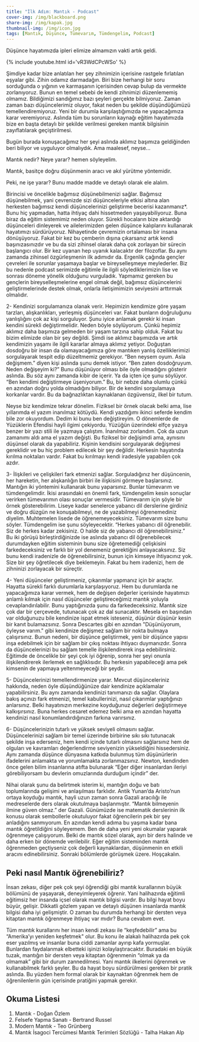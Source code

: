 ```yaml
---
title: "İlk Adım: Mantık - Podcast"
cover-img: /img/blackboard.png
share-img: /img/kapak.jpg
thumbnail-img: /img/icon.jpg
tags: [Mantık, Düşünce, Tümevarım, Tümdengelim, Podcast]
---
```



Düşünce hayatımızda ipleri elimize almamızın vakti artık geldi. 

{% include youtube.html id='vR3WdCPcWSo' %}

Şimdiye kadar bize anlatılan her şey zihnimizin içerisine rastgele fırlatılan eşyalar gibi. Zihin odamız darmadağın. Biri bize herhangi bir soru sorduğunda o yığının ve karmaşanın içerisinden cevap bulup da vermekte zorlanıyoruz. Bunun en temel sebebi de kendi zihnimizi düzenlememiş olmamız. Bildiğimizi sandığımız bazı şeyleri gerçekte bilmiyoruz. Zaman zaman bazı düşüncelerimiz oluyor, fakat neden bu şekilde düşündüğümüzü temellendiremiyoruz. Yeni bir durumla karşılaştığımızda ne yapacağımıza karar veremiyoruz. Aslında tüm bu sorunların kaynağı eğitim hayatımızda bize en başta detaylı bir şekilde verilmesi gereken mantık bilgisinin zayıflatılarak geçiştirilmesi. 

Bugün burada konuşacağımız her şeyi aslında aklımız başımıza geldiğinden beri biliyor ve uyguluyor olmalıydık. Ama maalesef, neyse...

Mantık nedir? Neye yarar? hemen söyleyelim. 

Mantık, basitçe doğru düşünmenin aracı ve akıl yürütme yöntemidir.

Peki, ne işe yarar? Bunu madde madde ve detaylı olarak ele alalım. 

Birincisi ve öncelikle bağımsız düşünebilmenizi sağlar.
Bağımsız düşünebilmek, yani çevrenizde sizi düşünceleriyle etkisi altına alan herkesten bağımsız kendi düşüncelerinizi geliştirme becerisi kazanmanız*. Bunu hiç yapmadan, hatta ihtiyaç dahi hissetmeden yaşayabiliyoruz. Buna biraz da eğitim sistemimiz neden oluyor. Sürekli hocaların bize aktardığı düşünceleri dinleyerek ve ailelerimizden gelen düşünce kalıplarını kullanarak hayatımızı sürdürüyoruz. Nihayetinde çevremizin ortalaması bir insana dönüşüyoruz. Fakat bir kez bu çemberin dışına çıkarsanız artık kendi başınızasınızdır ve bu da sizi zihinsel olarak daha çok zorlayan bir sürecin başlangıcı olur. Bir kez uyanan hep uyanık kalacaktır der filozoflar. Bu aynı zamanda zihinsel özgürleşmenin ilk adımıdır da. Ergenlik çağında gençler çevreleri ile sorunlar yaşamaya başlar ve bireyselleşmeye meylederler. Biz bu nedenle podcast serimizde eğitimle ile ilgili söylediklerimizin lise ve sonrası döneme yönelik olduğunu vurguladık. Yapmamız gereken bu gençlerin bireyselleşmelerine engel olmak değil, bağımsız düşüncelerini geliştirmelerinde destek olmak, onlarla iletişimimizin seviyesini arttırmak olmalıdır.


2- Kendinizi sorgulamanıza olanak verir.
Hepimizin kendimize göre yaşam tarzları, alışkanlıkları, yerleşmiş düşünceleri var. Fakat bunların doğruluğunu yanlışlığını çok az kişi sorguluyor. Şunu iyice anlamak gerekir ki insan kendini sürekli değiştirmelidir. Neden böyle söylüyorum. Çünkü hepimiz aklımız daha başımıza gelmeden bir yaşam tarzına sahip olduk. Fakat bu bizim elimizde olan bir şey değildi. Şimdi ise aklımız başımızda ve artık kendimizin yaşamı ile ilgili kararlar almaya aklımız yetiyor. Doğuştan dosdoğru bir insan da olamayacağımıza göre mantıken yanlış özelliklerimizi sorgulayarak tespit edip düzeltmemiz gerekiyor. “Ben neysem oyum. Asla değişmem.” diyen kişi aslında şunu demek istiyor. “Ben zaten dosdoğruyum. Neden değişeyim ki?” Bunu düşünüyor olması bile öyle olmadığını gösterir aslında. Bu söz aynı zamanda kibir de içerir. Ya da içten içe şunu söylüyor. “Ben kendimi değiştirmeye üşeniyorum.” Bu, bir nebze daha olumlu çünkü en azından doğru yolda olmadığını biliyor. Bir de kendini sorgulamaya korkanlar vardır. Bu da bağnazlıktan kaynaklanan özgüvensiz, ilkel bir tutum. 

Neyse biz kendimize tekrar dönelim. Fiziksel bir örnek olacak belki ama, lise yıllarımda el yazım inanılmaz kötüydü. Kendi yazdığımı ikinci seferde kendim bile zor okuyordum. Dedim ki bunu ben değiştireyim. O dönemlerde de Yüzüklerin Efendisi hayli ilgimi çekiyordu. Yüzüğün üzerindeki elfçe yazıya benzer bir yazı stili ile yazmaya çalıştım. İnanılmaz zorlandım. Çok da uzun zamanımı aldı ama el yazım değişti. Bu fiziksel bir değişimdi ama, aynısını düşünsel olarak da yapabiliriz. Kişinin kendisini sorgulayarak değişmesi gereklidir ve bu hiç problem edilecek bir şey değildir. Herkesin hayatında kırılma noktaları vardır. Fakat bu kırılmayı kendi iradesiyle yapabilen çok azdır.


3- İlişkileri ve çelişkileri fark etmenizi sağlar. Sorguladığınız her düşüncenin, her hareketin, her alışkanlığın birbiri ile ilişkisini görmeye başlarsınız. Mantığın iki yöntemini kullanarak bunu yaparsınız. Bunlar tümevarım ve tümdengelimdir. İkisi arasındaki en önemli fark, tümdengelim kesin sonuçlar verirken tümevarımın olası sonuçlar vermesidir. Tümevarım için şöyle bir örnek gösterebilirim. Liseye kadar senelerce yabancı dil derslerine girdiniz ve doğru düzgün ne konuşabilmeyi, ne de yazabilmeyi öğrenemediniz diyelim. Muhtemelen lisede de öğrenemeyeceksiniz. Tümevarım size bunu söyler. Tümdengelim ise şunu söyleyecektir. “Herkes yabancı dil öğrenebilir. Siz de herkes kadar zekisiniz. O halde siz de yabancı dil öğrenebilirsiniz.” Bu iki görüşü birleştirdiğinizde ise aslında yabancı dil öğrenebilecek durumdayken eğitim sisteminin bunu size öğretemediği çelişkisini farkedeceksiniz ve farklı bir yol denemeniz gerektiğini anlayacaksınız. Siz bunu kendi iradenizle de öğrenebilirsiniz, bunun için kimseye ihtiyacınız yok. Size bir şey öğretilecek diye beklemeyin. Fakat bu hem iradenizi, hem de zihninizi zorlayacak bir süreçtir.


4- Yeni düşünceler geliştirmeniz, çıkarımlar yapmanız için bir araçtır. Hayatta sürekli farklı durumlarla karşılaşıyoruz. Hem bu durumlarda ne yapacağımıza karar vermek, hem de değişen değerler içerisinde hayatımızı anlamlı kılmak için nasıl düşünceler geliştireceğimiz mantık yoluyla cevaplandırılabilir. Bunu yaptığınızda şunu da farkedeceksiniz. Mantık size çok dar bir çerçevede, tutunacak çok az dal sunacaktır. Mesela en başından var olduğunuzu bile kendinize ispat etmek isteseniz, düşünür düşünür kesin bir kanıt bulamazsınız. Sonra Descartes gibi en azından "Düşünüyorum, öyleyse varım." gibi kendinize değişmez sağlam bir nokta bulmaya çalışırsınız. Bunun nedeni, bir düşünce geliştirmek, yeni bir düşünce yapısı inşa edebilmek için bir sağlam bir çıkış noktası ihtiyacı duymanızdır. Sonra da düşüncelerinizi bu sağlam temelle ilişkilendirerek inşa edebilirsiniz. Eğitimde de öncelikle bir şeyi çok iyi öğrenip, sonra her şeyi onunla ilişkilendirerek ilerlemek en sağlıklısıdır.  Bu herkesin yapabileceği ama pek kimsenin de yapmaya yeltenmeyeceği bir şeydir. 

5- Düşüncelerinizi temellendirmenize yarar. Mevcut düşünceleriniz hakkında, neden öyle düşündüğünüze dair kendinize açıklamalar yapabilirsiniz. Bu aynı zamanda kendinizi tanımanızı da sağlar. Olaylara bakış açınızı fark etmenizi, temel kabullerinizi, nasıl çıkarımlar yaptığınızı anlarsınız. Belki hayatınızın merkezine koyduğunuz değerleri değiştirmeye kalkışırsınız. Buna herkes cesaret edemez belki ama en azından hayatta kendinizi nasıl konumlandırdığınızın farkına varırsınız.


6- Düşüncelerinizin tutarlı ve yüksek seviyeli olmasını sağlar. Düşüncelerinizi sağlam bir temel üzerinde birbirine sıkı sıkı tutunacak şekilde inşa ederseniz, hem kendi içinde tutarlı olmasını sağlarsınız hem de olguları ve kavramları değerlendirme seviyenizin yükseldiğini hissedersiniz. Aynı zamanda düşünce dünyasına katkıda bulunmuş tüm düşünürlerin ifadelerini anlamakta ve yorumlamakta zorlanmazsınız. Newton, kendinden önce gelen bilim insanlarına atıfta bulunarak “Eğer diğer insanlardan ileriyi görebiliyorsam bu devlerin omuzlarında durduğum içindir” der.

Nihai olarak şunu da belirtmek isterim ki, mantığın doğu ve batı toplumlarında gelişimi ve anlaşılması farklıdır. Antik Yunan’da Aristo’nun ortaya koyduğu mantık, hayli uzun zaman sonra Gazali aracılığı ile medreselerde ders olarak okutulmaya başlanmıştır. “Mantık bilmeyenin ilmine güven olmaz.” der Gazali. Günümüzde ise matematik derslerinin ilk konusu olarak sembollerle okutuluyor fakat öğrencilerin pek bir şey anladığını sanmıyorum. En azından kendi adıma bu yaşıma kadar bana mantık öğretildiğini söyleyemem. Ben de daha yeni yeni okumalar yaparak öğrenmeye çalışıyorum. Belki de mantık sözel olarak, ayrı bir ders halinde ve daha erken bir dönemde verilebilir. Eğer eğitim sisteminden mantık öğrenmeden geçtiyseniz çok değerli kaynaklardan, düşünmenin en etkili aracını edinebilirsiniz. Sonraki bölümlerde görüşmek üzere. Hoşçakalın.

## Peki nasıl Mantık öğrenebiliriz?

İnsan zekası, diğer pek çok şeyi öğrendiği gibi mantık kurallarının büyük bölümünü de yaşayarak, deneyimleyerek öğrenir. Yani halihazırda eğitimli eğitimsiz her insanda içsel olarak mantık bilgisi vardır. Bu bilgi hayat boyu büyür, gelişir. Dikkatli gözlem yapan ve detaylı düşünen insanlarda mantık bilgisi daha iyi gelişmiştir. O zaman bu durumda herhangi bir dersten veya kitaptan mantık öğrenmeye ihtiyaç var mıdır? Buna cevabım evet.

Tüm mantık kurallarını her insan kendi zekası ile “keşfedebilir” ama bu “Amerika’yı yeniden keşfetmek" olur. Bu konu ile alakalı halihazırda pek çok eser yazılmış ve insanlar buna ciddi zamanlar ayırıp kafa yormuşlar. Bunlardan faydalanmak elbetteki işinizi kolaylaştıracaktır. Buradaki en büyük tuzak, mantığın bir dersten veya kitaptan öğrenmenin “olmak ya da olmamak” gibi bir durum zannedilmesi. Yani mantık ilkelerini öğrenmek ve kullanabilmek farklı şeyler. Bu da hayat boyu sürdürülmesi gereken bir pratik aslında. Bu yüzden hem formal olarak bir kaynaktan öğrenmek hem de öğrenilenlerin gün içerisinde pratiğini yapmak gerekir. 

## Okuma Listesi 

1. Mantık - Doğan Özlem
2. Felsefe Yapma Sanatı - Bertrand Russel
3. Modern Mantık - Teo Grünberg
4. Mantık İsagoci Tercümesi Mantık Terimleri Sözlüğü - Talha Hakan Alp

